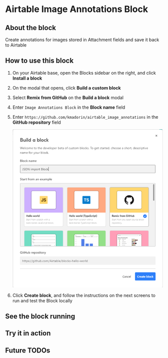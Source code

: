 # Airtable Image Annotations Block

## About the block
Create annotations for images stored in Attachment fields and save it back to Airtable

## How to use this block

1. On your Airtable base, open the Blocks sidebar on the right, and click **Install a block**
1. On the modal that opens, click **Build a custom block**
1. Select **Remix from GitHub** on the **Build a block** modal
1. Enter `Image Annotations Block` in the **Block name** field
1. Enter `https://github.com/kmadorin/airtable_image_annotations` in the **GitHub repository** field

    ![Remix from GitHub](assets/json-block-remix-github.png)

1. Click **Create block**, and follow the instructions on the next screens to run and test the Block locally

## See the block running

## Try it in action

## Future TODOs


